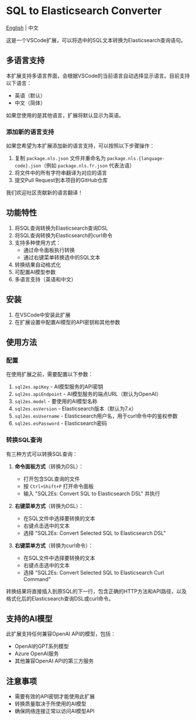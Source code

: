 # SQL to Elasticsearch Converter

[English](README.en.md) | 中文

这是一个VSCode扩展，可以将选中的SQL文本转换为Elasticsearch查询语句。

## 多语言支持

本扩展支持多语言界面，会根据VSCode的当前语言自动选择显示语言。目前支持以下语言：

- 英语（默认）
- 中文（简体）

如果您使用的是其他语言，扩展将默认显示为英语。

### 添加新的语言支持

如果您希望为本扩展添加新的语言支持，可以按照以下步骤操作：

1. 复制 `package.nls.json` 文件并重命名为 `package.nls.{language-code}.json`（例如 `package.nls.fr.json` 代表法语）
2. 将文件中的所有字符串翻译为对应的语言
3. 提交Pull Request到本项目的GitHub仓库

我们欢迎社区贡献新的语言翻译！

## 功能特性

1. 将SQL查询转换为Elasticsearch查询DSL
2. 将SQL查询转换为Elasticsearch的curl命令
3. 支持多种使用方式：
   - 通过命令面板执行转换
   - 通过右键菜单转换选中的SQL文本
4. 转换结果自动格式化
5. 可配置AI模型参数
6. 多语言支持（英语和中文）

## 安装

1. 在VSCode中安装此扩展
2. 在扩展设置中配置AI模型的API密钥和其他参数

## 使用方法

### 配置

在使用扩展之前，需要配置以下参数：

1. `sql2es.apiKey` - AI模型服务的API密钥
2. `sql2es.apiEndpoint` - AI模型服务的端点URL（默认为OpenAI）
3. `sql2es.model` - 要使用的AI模型名称
4. `sql2es.esVersion` - Elasticsearch版本（默认为7.x）
5. `sql2es.esUsername` - Elasticsearch用户名，用于curl命令中的鉴权参数
6. `sql2es.esPassword` - Elasticsearch密码

### 转换SQL查询

有三种方式可以转换SQL查询：

1. **命令面板方式**（转换为DSL）：
   - 打开包含SQL查询的文件
   - 按 `Ctrl+Shift+P` 打开命令面板
   - 输入 "SQL2Es: Convert SQL to Elasticsearch DSL" 并执行

2. **右键菜单方式**（转换为DSL）：
   - 在SQL文件中选择要转换的文本
   - 右键点击选中的文本
   - 选择 "SQL2Es: Convert Selected SQL to Elasticsearch DSL"

3. **右键菜单方式**（转换为curl命令）：
   - 在SQL文件中选择要转换的文本
   - 右键点击选中的文本
   - 选择 "SQL2Es: Convert Selected SQL to Elasticsearch Curl Command"

转换结果将直接插入到原SQL的下一行，包含正确的HTTP方法和API路径，以及格式化后的Elasticsearch查询DSL或curl命令。

## 支持的AI模型

此扩展支持任何兼容OpenAI API的模型，包括：

- OpenAI的GPT系列模型
- Azure OpenAI服务
- 其他兼容OpenAI API的第三方服务

## 注意事项

- 需要有效的API密钥才能使用此扩展
- 转换质量取决于所使用的AI模型
- 确保网络连接正常以访问AI模型API